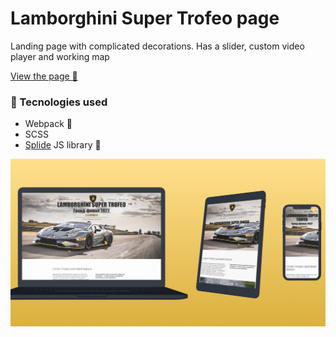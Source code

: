 # Lamborghini Super Trofeo page

Landing page with complicated decorations. Has a slider, custom video player and working map

[View the page :eyes:](https://crucials.github.io/race-page)

### :hammer: Tecnologies used
- Webpack :gift:
- SCSS
- [Splide](https://splidejs.com/) JS library :green_book:

![Site showcase](https://github.com/crucials/lamborghini-super-trofeo-page/blob/master/preview.png)
